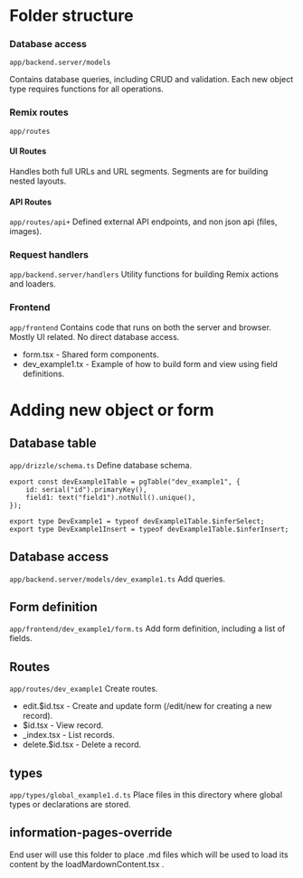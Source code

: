 # Folder structure

### Database access

`app/backend.server/models`

Contains database queries, including CRUD and validation. Each new object type requires functions for all operations.

### Remix routes

`app/routes`

#### UI Routes

Handles both full URLs and URL segments. Segments are for building nested layouts.

#### API Routes

`app/routes/api+`
Defined external API endpoints, and non json api (files, images).

### Request handlers

`app/backend.server/handlers`
Utility functions for building Remix actions and loaders.

### Frontend

`app/frontend`
Contains code that runs on both the server and browser. Mostly UI related. No direct database access.

- form.tsx - Shared form components.
- dev_example1.tx - Example of how to build form and view using field definitions.

# Adding new object or form

## Database table

`app/drizzle/schema.ts`
Define database schema.

```
export const devExample1Table = pgTable("dev_example1", {
	id: serial("id").primaryKey(),
	field1: text("field1").notNull().unique(),
});

export type DevExample1 = typeof devExample1Table.$inferSelect;
export type DevExample1Insert = typeof devExample1Table.$inferInsert;
```

## Database access

`app/backend.server/models/dev_example1.ts`
Add queries.

## Form definition

`app/frontend/dev_example1/form.ts`
Add form definition, including a list of fields.

## Routes

`app/routes/dev_example1`
Create routes.

- edit.$id.tsx - Create and update form (/edit/new for creating a new record).
- $id.tsx - View record.
- \_index.tsx - List records.
- delete.$id.tsx - Delete a record.

## types

`app/types/global_example1.d.ts`
Place files in this directory where global types or declarations are stored.

## information-pages-override
End user will use this folder to place .md files which will be used to load its content by the loadMardownContent.tsx .

